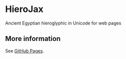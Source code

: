 # HieroJax

Ancient Egyptian hieroglyphic in Unicode for web pages

## More information

See [GitHub Pages](https://nederhof.github.io/hierojax/).
